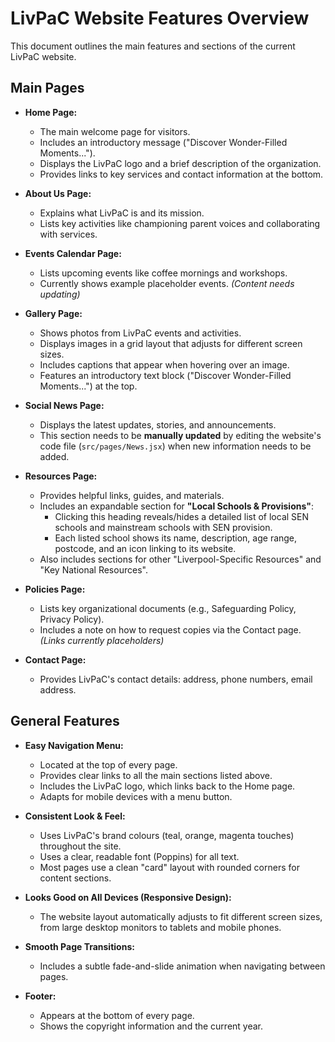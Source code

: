 # LivPaC Website Features Overview

This document outlines the main features and sections of the current LivPaC website.

## Main Pages

*   **Home Page:**
    *   The main welcome page for visitors.
    *   Includes an introductory message ("Discover Wonder-Filled Moments...").
    *   Displays the LivPaC logo and a brief description of the organization.
    *   Provides links to key services and contact information at the bottom.

*   **About Us Page:**
    *   Explains what LivPaC is and its mission.
    *   Lists key activities like championing parent voices and collaborating with services.

*   **Events Calendar Page:**
    *   Lists upcoming events like coffee mornings and workshops.
    *   Currently shows example placeholder events. *(Content needs updating)*

*   **Gallery Page:**
    *   Shows photos from LivPaC events and activities.
    *   Displays images in a grid layout that adjusts for different screen sizes.
    *   Includes captions that appear when hovering over an image.
    *   Features an introductory text block ("Discover Wonder-Filled Moments...") at the top.

*   **Social News Page:**
    *   Displays the latest updates, stories, and announcements.
    *   This section needs to be **manually updated** by editing the website's code file (`src/pages/News.jsx`) when new information needs to be added.

*   **Resources Page:**
    *   Provides helpful links, guides, and materials.
    *   Includes an expandable section for **"Local Schools & Provisions"**:
        *   Clicking this heading reveals/hides a detailed list of local SEN schools and mainstream schools with SEN provision.
        *   Each listed school shows its name, description, age range, postcode, and an icon linking to its website.
    *   Also includes sections for other "Liverpool-Specific Resources" and "Key National Resources".

*   **Policies Page:**
    *   Lists key organizational documents (e.g., Safeguarding Policy, Privacy Policy).
    *   Includes a note on how to request copies via the Contact page. *(Links currently placeholders)*

*   **Contact Page:**
    *   Provides LivPaC's contact details: address, phone numbers, email address.

## General Features

*   **Easy Navigation Menu:**
    *   Located at the top of every page.
    *   Provides clear links to all the main sections listed above.
    *   Includes the LivPaC logo, which links back to the Home page.
    *   Adapts for mobile devices with a menu button.

*   **Consistent Look & Feel:**
    *   Uses LivPaC's brand colours (teal, orange, magenta touches) throughout the site.
    *   Uses a clear, readable font (Poppins) for all text.
    *   Most pages use a clean "card" layout with rounded corners for content sections.

*   **Looks Good on All Devices (Responsive Design):**
    *   The website layout automatically adjusts to fit different screen sizes, from large desktop monitors to tablets and mobile phones.

*   **Smooth Page Transitions:**
    *   Includes a subtle fade-and-slide animation when navigating between pages.

*   **Footer:**
    *   Appears at the bottom of every page.
    *   Shows the copyright information and the current year. 